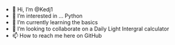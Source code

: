 - 👋 Hi, I’m @Kedj1
- 👀 I’m interested in ... Python
- 🌱 I’m currently learning the basics
- 💞️ I’m looking to collaborate on a Daily Light Intergral calculator
- 📫 How to reach me here on GitHub

<!---
Kedj1/Kedj1 is a ✨ special ✨ repository because its `README.md` (this file) appears on your GitHub profile.
You can click the Preview link to take a look at your changes.
--->
